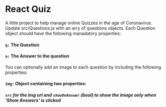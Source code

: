 # React Quiz

A little project to help manage online Quizzes in the age of Coronavirus.
Update src/Questions.js with an arry of questions objects.
Each Question object should have the following manadatory properties:
#### `q:` The Question
#### `a:` The Answer to the question

You can optionally add an image to each question by including the following properties:
#### `img:` Object containing two properties: 
##### `src` for the img url and `showOnAnswer` (bool) to show the image only when 'Show Answers' is clicked

